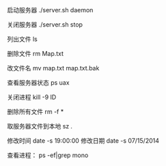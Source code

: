 启动服务器 ./server.sh daemon

关闭服务器 ./server.sh stop

列出文件 ls

删除文件 rm Map.txt

改文件名 mv map.txt map.txt.bak

查看服务器状态 ps uax

关闭进程 kill -9 ID

删除所有文件 rm -f *

取服务器文件到本地 sz *.*

修改时间 date -s 19:00:00
修改日期 date -s 07/15/2014

查看进程： ps -ef|grep mono